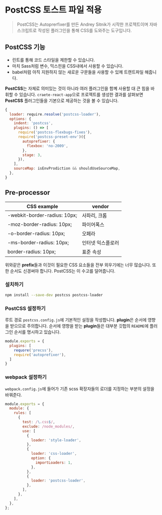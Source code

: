 # PostCSS 토스트 파일 적용

> PostCSS는 Autoprerfixer를 만든 Andrey Sitnik가 시작한 프로젝트이며 자바 스크립트로 작성된 플러그인을 통해 CSS를 도와주는 도구입니다.

## PostCSS 기능

- 린트를 통해 코드 스타일을 제한할 수 있습니다.
- 마치 Sass처럼 변수, 믹스읜을 CSS내에서 사용할 수 있습니다.
- babel처럼 아직 지원하지 않는 새로운 구문들을 사용할 수 있께 트랜트파일 해줍니다.

**PostCSS**는 자체로 의미있는 것이 아니라 여러 플러그인을 함꼐 사용할 대 큰 힘을 바휘할 수 있습니다. `craete-react-app`으로 프로젝트를 생성한 결과를 살펴보면 **PostCSS** 플러그인들을 기본으로 제공하는 것을 볼 수 있습니다.

```javascript
{
  loader: require.resolve('postcss-loader'),
  options: {
    indent: 'postcss',
    plugins: () => [
      require('postcss-flexbugs-fixes'),
      require('postcss-preset-env')({
        autoprefixer: {
          flexbox: 'no-2009',
        },
        stage: 3,
      }),
    ],
    sourceMap: isEnvProdiction && shouldUseSourceMap,
  },
}
```

## Pre-processor

CSS example                  | vendor
-----------------------------|--------
-webkit-border-radius: 10px; | 사파리, 크롬
-moz-border-radius: 10px;    | 파이어폭스
-o-border-radius: 10px;      | 오페라
-ms-border-radius: 10px;     | 인터넷 익스플로러
border-radius: 10px;         | 표준 속성 

위와같은 **prefix**들과 이것이 필요한 CSS 요소들을 전부 외우기에는 너무 많습니다. 또한 순서도 신경써야 합니다. PostCSS는 이 수고를 덜어줍니다.

### 설치하기

```bash
npm install --save-dev postcss postcss-loader
```

### PostCSS 설정하기

루트 경로 `postcss.config.js`에 기본적인 설정을 작성합니다. **plugin**은 순서에 영향을 받으므로 주의합니다. 순서에 영향을 받는 **plugin**들은 대부분 깃헙의 `README`에 플러그인 순서를 명시하고 있습니다.

```javascript
module.exports = {
  plugins: [
    requore('precss'),
    require('autoprefixer'),
  ]
}
```

### webpack 설정하기

`webpack.config.js`에 들어가 기존 scss 확장자들의 로더를 지정하는 부분의 설정을 바꿔준다.

```javascript
module.exports = {
  module: {
    rules: [
      {
        test: /\.css$/,
        exclude: /node_modules/,
        use: [
          {
            loader: 'style-loader',
          },
          {
            loader: 'css-loader',
            option: {
              importLoaders: 1,
            },
          },
          {
            loader: 'postcss-loader',
          },
        ],
      },
    ],
  },
};
```